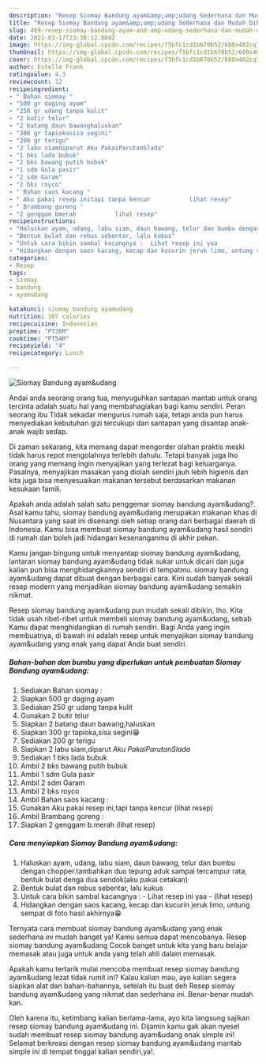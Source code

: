 ```yaml
---
description: "Resep Siomay Bandung ayam&amp;amp;udang Sederhana dan Mudah Dibuat"
title: "Resep Siomay Bandung ayam&amp;amp;udang Sederhana dan Mudah Dibuat"
slug: 469-resep-siomay-bandung-ayam-and-amp-udang-sederhana-dan-mudah-dibuat
date: 2021-03-17T23:30:12.804Z
image: https://img-global.cpcdn.com/recipes/f5bfc1cd1b670b52/680x482cq70/siomay-bandung-ayamudang-foto-resep-utama.jpg
thumbnail: https://img-global.cpcdn.com/recipes/f5bfc1cd1b670b52/680x482cq70/siomay-bandung-ayamudang-foto-resep-utama.jpg
cover: https://img-global.cpcdn.com/recipes/f5bfc1cd1b670b52/680x482cq70/siomay-bandung-ayamudang-foto-resep-utama.jpg
author: Estelle Frank
ratingvalue: 4.3
reviewcount: 12
recipeingredient:
- " Bahan siomay "
- "500 gr daging ayam"
- "250 gr udang tanpa kulit"
- "2 butir telur"
- "2 batang daun bawanghaluskan"
- "300 gr tapiokasisa segini"
- "200 gr terigu"
- "2 labu siamdiparut Aku PakaiParutanSlada"
- "1 bks lada bubuk"
- "2 bks bawang putih bubuk"
- "1 sdm Gula pasir"
- "2 sdm Garam"
- "2 bks royco"
- " Bahan saos kacang "
- " Aku pakai resep initapi tanpa kencur           lihat resep"
- " Brambang goreng "
- "2 genggam bmerah           lihat resep"
recipeinstructions:
- "Haluskan ayam, udang, labu siam, daun bawang, telur dan bumbu dengan chopper.tambahkan duo tepung aduk sampai tercampur rata, bentuk bulat denga dua sendok(aku pakai cetakan)"
- "Bentuk bulat dan rebus sebentar, lalu kukus"
- "Untuk cara bikin sambal kacangnya :  Lihat resep ini yaa           (lihat resep)"
- "Hidangkan dengan saos kacang, kecap dan kucurin jeruk limo, untung sempat di foto hasil akhirnya😁"
categories:
- Resep
tags:
- siomay
- bandung
- ayamudang

katakunci: siomay bandung ayamudang 
nutrition: 107 calories
recipecuisine: Indonesian
preptime: "PT36M"
cooktime: "PT54M"
recipeyield: "4"
recipecategory: Lunch

---
```



![Siomay Bandung ayam&amp;udang](https://img-global.cpcdn.com/recipes/f5bfc1cd1b670b52/680x482cq70/siomay-bandung-ayamudang-foto-resep-utama.jpg)

Andai anda seorang orang tua, menyuguhkan santapan mantab untuk orang tercinta adalah suatu hal yang membahagiakan bagi kamu sendiri. Peran seorang ibu Tidak sekadar mengurus rumah saja, tetapi anda pun harus menyediakan kebutuhan gizi tercukupi dan santapan yang disantap anak-anak wajib sedap.

Di zaman  sekarang, kita memang dapat mengorder olahan praktis meski tidak harus repot mengolahnya terlebih dahulu. Tetapi banyak juga lho orang yang memang ingin menyajikan yang terlezat bagi keluarganya. Pasalnya, menyajikan masakan yang diolah sendiri jauh lebih higienis dan kita juga bisa menyesuaikan makanan tersebut berdasarkan makanan kesukaan famili. 



Apakah anda adalah salah satu penggemar siomay bandung ayam&amp;udang?. Asal kamu tahu, siomay bandung ayam&amp;udang merupakan makanan khas di Nusantara yang saat ini disenangi oleh setiap orang dari berbagai daerah di Indonesia. Kamu bisa membuat siomay bandung ayam&amp;udang hasil sendiri di rumah dan boleh jadi hidangan kesenanganmu di akhir pekan.

Kamu jangan bingung untuk menyantap siomay bandung ayam&amp;udang, lantaran siomay bandung ayam&amp;udang tidak sukar untuk dicari dan juga kalian pun bisa menghidangkannya sendiri di tempatmu. siomay bandung ayam&amp;udang dapat dibuat dengan berbagai cara. Kini sudah banyak sekali resep modern yang menjadikan siomay bandung ayam&amp;udang semakin nikmat.

Resep siomay bandung ayam&amp;udang pun mudah sekali dibikin, lho. Kita tidak usah ribet-ribet untuk membeli siomay bandung ayam&amp;udang, sebab Kamu dapat menghidangkan di rumah sendiri. Bagi Anda yang ingin membuatnya, di bawah ini adalah resep untuk menyajikan siomay bandung ayam&amp;udang yang enak yang dapat Anda buat sendiri.

<!--inarticleads1-->

##### Bahan-bahan dan bumbu yang diperlukan untuk pembuatan Siomay Bandung ayam&amp;udang:

1. Sediakan  Bahan siomay :
1. Siapkan 500 gr daging ayam
1. Sediakan 250 gr udang tanpa kulit
1. Gunakan 2 butir telur
1. Siapkan 2 batang daun bawang,haluskan
1. Siapkan 300 gr tapioka,sisa segini😁
1. Sediakan 200 gr terigu
1. Siapkan 2 labu siam,diparut *Aku PakaiParutanSlada*
1. Sediakan 1 bks lada bubuk
1. Ambil 2 bks bawang putih bubuk
1. Ambil 1 sdm Gula pasir
1. Ambil 2 sdm Garam
1. Ambil 2 bks royco
1. Ambil  Bahan saos kacang :
1. Gunakan  Aku pakai resep ini,tapi tanpa kencur           (lihat resep)
1. Ambil  Brambang goreng :
1. Siapkan 2 genggam b.merah           (lihat resep)




<!--inarticleads2-->

##### Cara menyiapkan Siomay Bandung ayam&amp;udang:

1. Haluskan ayam, udang, labu siam, daun bawang, telur dan bumbu dengan chopper.tambahkan duo tepung aduk sampai tercampur rata, bentuk bulat denga dua sendok(aku pakai cetakan)
1. Bentuk bulat dan rebus sebentar, lalu kukus
1. Untuk cara bikin sambal kacangnya :  - Lihat resep ini yaa -           (lihat resep)
1. Hidangkan dengan saos kacang, kecap dan kucurin jeruk limo, untung sempat di foto hasil akhirnya😁




Ternyata cara membuat siomay bandung ayam&amp;udang yang enak sederhana ini mudah banget ya! Kamu semua dapat mencobanya. Resep siomay bandung ayam&amp;udang Cocok banget untuk kita yang baru belajar memasak atau juga untuk anda yang telah ahli dalam memasak.

Apakah kamu tertarik mulai mencoba membuat resep siomay bandung ayam&amp;udang lezat tidak rumit ini? Kalau kalian mau, ayo kalian segera siapkan alat dan bahan-bahannya, setelah itu buat deh Resep siomay bandung ayam&amp;udang yang nikmat dan sederhana ini. Benar-benar mudah kan. 

Oleh karena itu, ketimbang kalian berlama-lama, ayo kita langsung sajikan resep siomay bandung ayam&amp;udang ini. Dijamin kamu gak akan nyesel sudah membuat resep siomay bandung ayam&amp;udang enak simple ini! Selamat berkreasi dengan resep siomay bandung ayam&amp;udang mantab simple ini di tempat tinggal kalian sendiri,ya!.

